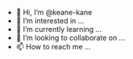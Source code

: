 - 👋 Hi, I’m @keane-kane
- 👀 I’m interested in ...
- 🌱 I’m currently learning ...
- 💞️ I’m looking to collaborate on ...
- 📫 How to reach me ...

<!---
keane-kane/keane-kane is a ✨ special ✨ repository because its `README.md` (this file) appears on your GitHub profile.
You can click the Preview link to take a look at your changes.
--->
